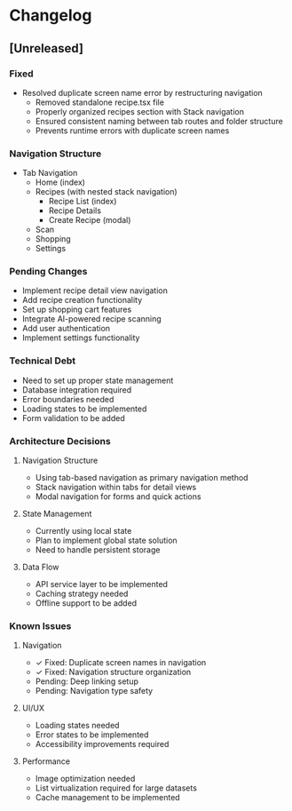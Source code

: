 # Changelog

## [Unreleased]

### Fixed
- Resolved duplicate screen name error by restructuring navigation
  - Removed standalone recipe.tsx file
  - Properly organized recipes section with Stack navigation
  - Ensured consistent naming between tab routes and folder structure
  - Prevents runtime errors with duplicate screen names

### Navigation Structure
- Tab Navigation
  - Home (index)
  - Recipes (with nested stack navigation)
    - Recipe List (index)
    - Recipe Details
    - Create Recipe (modal)
  - Scan
  - Shopping
  - Settings

### Pending Changes
- Implement recipe detail view navigation
- Add recipe creation functionality
- Set up shopping cart features
- Integrate AI-powered recipe scanning
- Add user authentication
- Implement settings functionality

### Technical Debt
- Need to set up proper state management
- Database integration required
- Error boundaries needed
- Loading states to be implemented
- Form validation to be added

### Architecture Decisions
1. Navigation Structure
   - Using tab-based navigation as primary navigation method
   - Stack navigation within tabs for detail views
   - Modal navigation for forms and quick actions

2. State Management
   - Currently using local state
   - Plan to implement global state solution
   - Need to handle persistent storage

3. Data Flow
   - API service layer to be implemented
   - Caching strategy needed
   - Offline support to be added

### Known Issues
1. Navigation
   - ✓ Fixed: Duplicate screen names in navigation
   - ✓ Fixed: Navigation structure organization
   - Pending: Deep linking setup
   - Pending: Navigation type safety

2. UI/UX
   - Loading states needed
   - Error states to be implemented
   - Accessibility improvements required

3. Performance
   - Image optimization needed
   - List virtualization required for large datasets
   - Cache management to be implemented